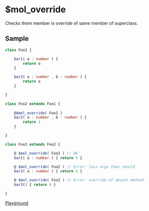 # $mol_override

Checks them member is override of same member of superclass.

## Sample

```typescript
class Foo1 {

    bar1( a : number ) {
        return a 
    }

    bar2( a : number , b : number ) {
        return a 
    }

}

class Foo2 extends Foo1 {
    
    @$mol_override( Foo1 )
    bar2( a : number , b : number ) {
        return 1 
    }

}

class Foo3 extends Foo2 {

    @ $mol_override( Foo2 ) // OK
    bar1( a : number ) { return 5 }

    @ $mol_override( Foo2 ) // Error: less args than should
    bar2( a : number ) { return 5 }

    @ $mol_override( Foo2 ) // Error: override of absent method
    bar3() { return 0 }

}
```

[Playground](https://www.typescriptlang.org/play?#code/MYGwhgzhAEBiD28CM0DeBYAUF6voCMwAnJACmjGgC5oA7AVwFt8BTI6ASjRz16JYAu9IrQrQeuAL5YJBYgCZylGg2ZtoAGgLU6TVuy4ZMvPoOGjKs6dkzWsoSDATx50FgA8BLWgBMniFCNeWQABABJGeBAAfXgANzYiAEsfFnJnFA5ZQiJFMRU9dS18HVV9Tm5jE1x+IRFoFCsZW2aHKDhEAGY3T28-DpdK0OgIqNiEomTU9MRXLgB6eegAeQBpbOIyfN01AzRoWvNoAFZoOyrcEJHImPjElLSBuehF6ABRSfgiGhAWduIAOYwAQACzAoggIPg9BAPg2uSUpUKe1QBzM9VO514V1GtwmU0ezmerw+RC+NDukwe0HgADMKPgIN4BNBGIIoXCLnIiJ1SIY0XVRAAGM7Nc60+i0YACJLwUS48b3VIAHmgAGV6AAHaAAPnIEC1pRYAHc+QBeHXqw2GWSHerK2S8WBJFiwnpeXwwADWLAAnnSrdqNI68AAFMkCeDuvowVEAbWgPt90CSomdrp80AAujoNZqE+m3TnJJpZHqQ7hNRGozRw-BI6WubxaS63TRC5ng028KkIMB2DQACq+zUsHx10dEAS+gAif37SU1kaIqrzBdbmZzlq7vA4FrQ1msQA)
